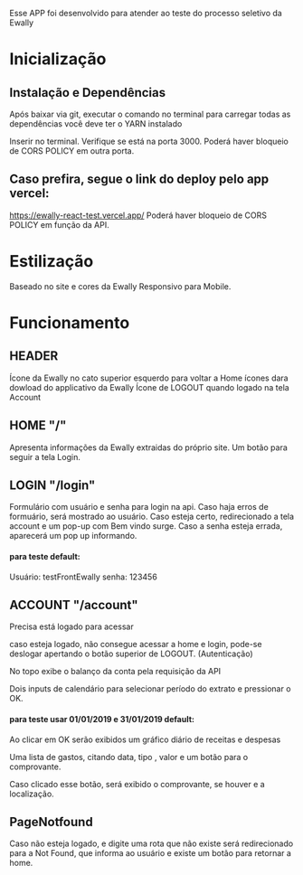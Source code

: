 Esse APP foi desenvolvido para atender ao teste do processo seletivo da Ewally

# Inicialização


## Instalação e Dependências

Após baixar via git, executar o comando <yarn> no terminal para carregar todas as dependências
você deve ter o YARN instalado

Inserir <yarn> <start> no terminal.
Verifique se está na porta 3000. Poderá haver bloqueio de CORS POLICY em outra porta.


## Caso prefira, segue o link do deploy pelo app vercel:
https://ewally-react-test.vercel.app/
Poderá haver bloqueio de CORS POLICY em função da API.

# Estilização
Baseado no site e cores da Ewally
Responsivo para Mobile.


# Funcionamento

## HEADER
Ícone da Ewally no cato superior esquerdo para voltar a Home
ícones dara dowload do applicativo da Ewally
Ícone de LOGOUT quando logado na tela Account

## HOME "/"

Apresenta informações da Ewally extraidas do próprio site.
Um botão para seguir a tela Login.

## LOGIN "/login"
Formulário com usuário e senha para login na api.
Caso haja erros de formuário, será mostrado ao usuário.
Caso esteja certo, redirecionado a tela account e um pop-up com Bem vindo surge.
Caso a senha esteja errada, aparecerá um pop up informando.


#### para teste default:
Usuário: testFrontEwally
senha: 123456


## ACCOUNT "/account"
Precisa está logado para acessar


caso esteja logado, não consegue acessar a home e login, pode-se deslogar apertando o botão superior de LOGOUT. (Autenticação)

No topo exibe o balanço da conta pela requisição da API

Dois inputs de calendário para selecionar período do extrato e pressionar o OK.


#### para teste usar 01/01/2019 e 31/01/2019 default:

Ao clicar em OK serão exibidos um gráfico diário de receitas e despesas

Uma lista de gastos, citando data, tipo , valor e um botão para o comprovante.

Caso clicado esse botão, será exibido o comprovante, se houver e a localização.


## PageNotfound 

Caso não esteja logado, e digite uma rota que não existe será redirecionado para a Not Found, que informa ao usuário e existe um botão para retornar a home.


